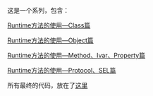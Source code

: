 这是一个系列，包含：

[Runtime方法的使用—Class篇](http://blog.csdn.net/xietao3/article/details/51306808)

[Runtime方法的使用—Object篇](http://blog.csdn.net/xietao3/article/details/51313711)

[Runtime方法的使用—Method、Ivar、Property篇](http://blog.csdn.net/xietao3/article/details/51313773)

[Runtime方法的使用—Protocol、SEL篇](http://blog.csdn.net/xietao3/article/details/51313801)

所有最终的代码，放在了[这里](https://github.com/xietao3/RunTimeDemo)